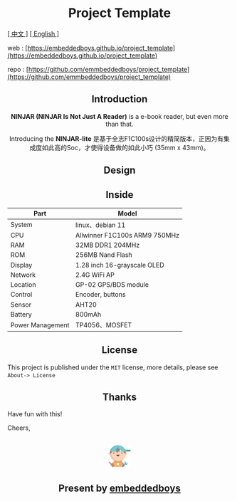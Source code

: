 <h1 align="center">
    <span>Project Template</span>
</h1>

[[ 中文 ]](README.md) [[ English ]](README.en.md)

web : [https://embeddedboys.github.io/project_template](https://embeddedboys.github.io/project_template)

repo : [https://github.com/emmbeddedboys/project_template](https://github.com/emmbeddedboys/project_template)

<h2 align="center">
    <span>Introduction</span>
</h2>

<!-- A short introduction to the project -->


<p align="center"><strong>NINJAR (NINJAR Is Not Just A Reader)</strong> is a e-book reader, but even more than that.</p>


<p align="center">Introducing the <strong>NINJAR-lite</strong> 是基于全志F1C100s设计的精简版本，正因为有集成度如此高的Soc，才使得设备做的如此小巧 (35mm x 43mm)。</p>


<h2 align="center">
    <span>Design</span>
</h2>

<!-- Short design process -->

<h2 align="center">
    <span>Inside</span>
</h2>

<!-- Tables about resources -->

| Part             | Model                         |
|------------------|-------------------------------|
| System           | linux、debian 11               |
| CPU              | Allwinner F1C100s ARM9 750MHz |
| RAM              | 32MB DDR1 204MHz              |
| ROM              | 256MB Nand Flash              |
| Display          | 1.28 inch  16-grayscale OLED          |
| Network          | 2.4G WiFi AP                  |
| Location         | GP-02 GPS/BDS module            |
| Control          | Encoder, buttons               |
| Sensor           | AHT20                         |
| Battery          | 800mAh                        |
| Power Management | TP4056、MOSFET                 |



<h2 align="center">
    <span>License</span>
</h2>


This project is published under the `MIT` license, more details, please see `About-> License`

<h2 align="center">
    <span>Thanks</span>
</h2>

<!-- 对该项目做出贡献的组织或个人 -->

Have fun with this!

Cheers,

<h2 align="center">
    <img src="assets/048-boy-next.png" width="10%" alt="embeddedboys logo"/>
</h2>
<h2 align="center">
    Present by <a href="https://embeddedboys.github.io/">embeddedboys</a>
</h2>